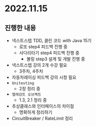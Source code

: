# 2022.11.15

## 진행한 내용

- 넥스트스텝 TDD, 클린 코드 with Java 15기
	- 로또 step4 피드백 진행 중
  - 사다리타기 step4 피드백 진행 중
	- 볼링 step3 설계 및 개발 진행 중
- 넥스트스텝 강의 2개 수강 필요
	- 3주차, 4주차
- 자동차레이싱 피드백 강의 시청 필요
- `Unitesting`
	- 2장 정리 중
- `엘레강트 오브젝트`
	- 1.3, 2.1 정리 중
- 추상클래스와 인터페이스의 차이점
	- 명확하게 정리하기
- CircuitBreaker / RateLimit 정리
